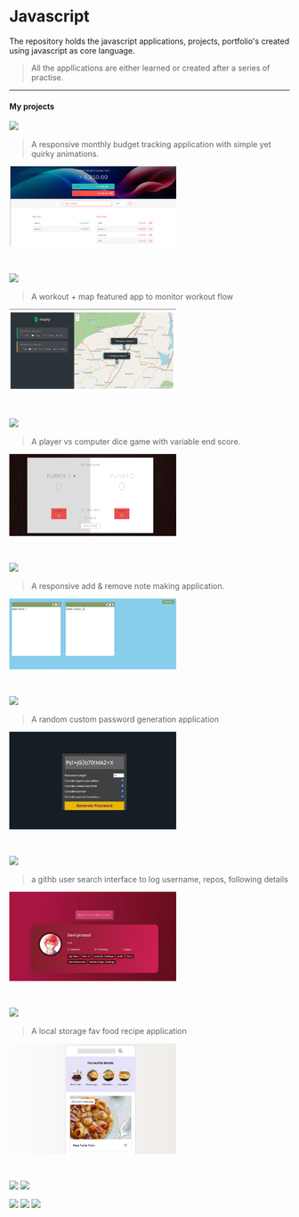 # Javascript
The repository holds the javascript applications, projects, portfolio's created using javascript as core language.
>All the appllications are either learned or created after a series of practise.
***
#### My projects
[![](https://img.shields.io/badge/-Budget%20App-0a0a0a.svg?style=flat&colorA=0a0a0a)](https://taurusilver7.github.io/Javascript_Challenge/Budget%20App/)
> A responsive monthly budget tracking application with simple yet quirky animations.

<p align='left'>
  <img src="./Budget%20App/budgety.png" width="300" alt='screenshot' />
</p><br/>

[![](https://img.shields.io/badge/-Mapty%20-0a0a0a.svg?style=flat&colorA=0a0a0a)](https://taurusilver7.github.io/Javascript_Challenge/Mapty/)
> A workout + map featured app to monitor workout flow
<p align='left'>
  <img src="./Mapty/img/mapty.png" width="300" alt='screenshot' />
</p><br/>

[![](https://img.shields.io/badge/-Dice%20Games-0a0a0a.svg?style=flat&colorA=0a0a0a)](https://taurusilver7.github.io/Javascript_Challenge/2_Dice_game/)
> A player vs computer dice game with variable end score.
<p align='left'>
  <img src="./Dice_game/image/dicee.png" width="300" alt='screenshot' />
</p><br/>


[![](https://img.shields.io/badge/-Notes%20App-0a0a0a.svg?style=flat&colorA=0a0a0a)](https://taurusilver7.github.io/Javascript_Challenge/Notes_App/)
> A responsive add & remove note making application.
<p align='left'>
  <img src="./Notes_App/notes.png" width="300" alt='screenshot' />
</p><br/>

[![](https://img.shields.io/badge/-password%20generator-0a0a0a.svg?style=flat&colorA=0a0a0a)](https://taurusilver7.github.io/Javascript_Challenge/Password_Generator/)
> A random custom password generation application
<p align='left'>
  <img src="./Password_Generator/password.png" width="300" alt='screenshot' />
</p><br/>

[![](https://img.shields.io/badge/-Github%20Profile-0a0a0a.svg?style=flat&colorA=0a0a0a)](https://taurusilver7.github.io/Javascript_Challenge/GitHub_Profile/)
> a githb user search interface to log username, repos, following details
<p align='left'>
  <img src="./GitHub_Profile/git_profile.png" width="300" alt='screenshot' />
</p><br/>

[![](https://img.shields.io/badge/-Recipe%20App-0a0a0a.svg?style=flat&colorA=0a0a0a)](https://taurusilver7.github.io/Javascript_Challenge/Recipe_App/)
> A local storage fav food recipe application
<p align='left'>
  <img src="./Recipe_App/recipe.png" width="300" alt='screenshot' />
</p><br/>

![](https://img.shields.io/badge/-JS%20Clock-0a0a0a.svg?style=flat&colorA=0a0a0a)
[![](https://img.shields.io/badge/-ToDo%20App-0a0a0a.svg?style=flat&colorA=0a0a0a)](https://taurusilver7.github.io/Javascript_Challenge/TO_DO/)

![](https://img.shields.io/badge/-Drum%20Kit-0a0a0a.svg?style=flat&colorA=0a0a0a)
![](https://img.shields.io/badge/-Canvas%20-0a0a0a.svg?style=flat&colorA=0a0a0a)
![](https://img.shields.io/badge/-Weather%20App-0a0a0a.svg?style=flat&colorA=0a0a0a)






